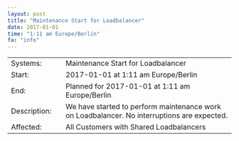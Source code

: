 ```yaml
---
layout: post
title: "Maintenance Start for Loadbalancer"
date: 2017-01-01
time: "1:11 am Europe/Berlin"
fa: "info"
---
```

|                   |   |                                                                      |
|-------------------|---|----------------------------------------------------------------------|
| Systems:          |   | Maintenance Start for Loadbalancer|
| Start:            |   | 2017-01-01 at 1:11 am Europe/Berlin |
| End:              |   | Planned for 2017-01-01 at 1:11 am  Europe/Berlin |
| Description:      |   | We have started to perform maintenance work on Loadbalancer. No interruptions are expected. |
| Affected:         |   | All Customers with Shared Loadbalancers |
